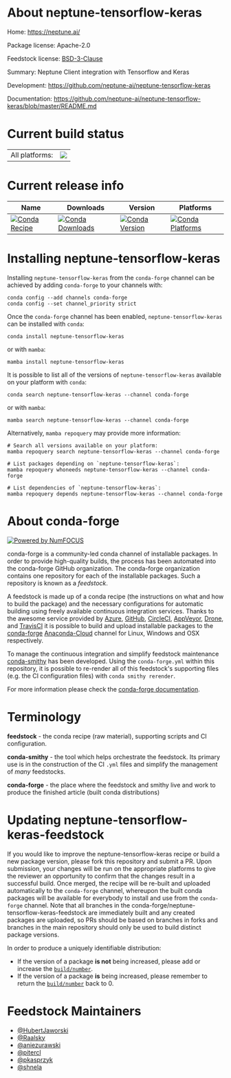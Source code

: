 About neptune-tensorflow-keras
==============================

Home: https://neptune.ai/

Package license: Apache-2.0

Feedstock license: [BSD-3-Clause](https://github.com/conda-forge/neptune-tensorflow-keras-feedstock/blob/main/LICENSE.txt)

Summary: Neptune Client integration with Tensorflow and Keras

Development: https://github.com/neptune-ai/neptune-tensorflow-keras

Documentation: https://github.com/neptune-ai/neptune-tensorflow-keras/blob/master/README.md

Current build status
====================


<table><tr><td>All platforms:</td>
    <td>
      <a href="https://dev.azure.com/conda-forge/feedstock-builds/_build/latest?definitionId=12627&branchName=main">
        <img src="https://dev.azure.com/conda-forge/feedstock-builds/_apis/build/status/neptune-tensorflow-keras-feedstock?branchName=main">
      </a>
    </td>
  </tr>
</table>

Current release info
====================

| Name | Downloads | Version | Platforms |
| --- | --- | --- | --- |
| [![Conda Recipe](https://img.shields.io/badge/recipe-neptune--tensorflow--keras-green.svg)](https://anaconda.org/conda-forge/neptune-tensorflow-keras) | [![Conda Downloads](https://img.shields.io/conda/dn/conda-forge/neptune-tensorflow-keras.svg)](https://anaconda.org/conda-forge/neptune-tensorflow-keras) | [![Conda Version](https://img.shields.io/conda/vn/conda-forge/neptune-tensorflow-keras.svg)](https://anaconda.org/conda-forge/neptune-tensorflow-keras) | [![Conda Platforms](https://img.shields.io/conda/pn/conda-forge/neptune-tensorflow-keras.svg)](https://anaconda.org/conda-forge/neptune-tensorflow-keras) |

Installing neptune-tensorflow-keras
===================================

Installing `neptune-tensorflow-keras` from the `conda-forge` channel can be achieved by adding `conda-forge` to your channels with:

```
conda config --add channels conda-forge
conda config --set channel_priority strict
```

Once the `conda-forge` channel has been enabled, `neptune-tensorflow-keras` can be installed with `conda`:

```
conda install neptune-tensorflow-keras
```

or with `mamba`:

```
mamba install neptune-tensorflow-keras
```

It is possible to list all of the versions of `neptune-tensorflow-keras` available on your platform with `conda`:

```
conda search neptune-tensorflow-keras --channel conda-forge
```

or with `mamba`:

```
mamba search neptune-tensorflow-keras --channel conda-forge
```

Alternatively, `mamba repoquery` may provide more information:

```
# Search all versions available on your platform:
mamba repoquery search neptune-tensorflow-keras --channel conda-forge

# List packages depending on `neptune-tensorflow-keras`:
mamba repoquery whoneeds neptune-tensorflow-keras --channel conda-forge

# List dependencies of `neptune-tensorflow-keras`:
mamba repoquery depends neptune-tensorflow-keras --channel conda-forge
```


About conda-forge
=================

[![Powered by
NumFOCUS](https://img.shields.io/badge/powered%20by-NumFOCUS-orange.svg?style=flat&colorA=E1523D&colorB=007D8A)](https://numfocus.org)

conda-forge is a community-led conda channel of installable packages.
In order to provide high-quality builds, the process has been automated into the
conda-forge GitHub organization. The conda-forge organization contains one repository
for each of the installable packages. Such a repository is known as a *feedstock*.

A feedstock is made up of a conda recipe (the instructions on what and how to build
the package) and the necessary configurations for automatic building using freely
available continuous integration services. Thanks to the awesome service provided by
[Azure](https://azure.microsoft.com/en-us/services/devops/), [GitHub](https://github.com/),
[CircleCI](https://circleci.com/), [AppVeyor](https://www.appveyor.com/),
[Drone](https://cloud.drone.io/welcome), and [TravisCI](https://travis-ci.com/)
it is possible to build and upload installable packages to the
[conda-forge](https://anaconda.org/conda-forge) [Anaconda-Cloud](https://anaconda.org/)
channel for Linux, Windows and OSX respectively.

To manage the continuous integration and simplify feedstock maintenance
[conda-smithy](https://github.com/conda-forge/conda-smithy) has been developed.
Using the ``conda-forge.yml`` within this repository, it is possible to re-render all of
this feedstock's supporting files (e.g. the CI configuration files) with ``conda smithy rerender``.

For more information please check the [conda-forge documentation](https://conda-forge.org/docs/).

Terminology
===========

**feedstock** - the conda recipe (raw material), supporting scripts and CI configuration.

**conda-smithy** - the tool which helps orchestrate the feedstock.
                   Its primary use is in the construction of the CI ``.yml`` files
                   and simplify the management of *many* feedstocks.

**conda-forge** - the place where the feedstock and smithy live and work to
                  produce the finished article (built conda distributions)


Updating neptune-tensorflow-keras-feedstock
===========================================

If you would like to improve the neptune-tensorflow-keras recipe or build a new
package version, please fork this repository and submit a PR. Upon submission,
your changes will be run on the appropriate platforms to give the reviewer an
opportunity to confirm that the changes result in a successful build. Once
merged, the recipe will be re-built and uploaded automatically to the
`conda-forge` channel, whereupon the built conda packages will be available for
everybody to install and use from the `conda-forge` channel.
Note that all branches in the conda-forge/neptune-tensorflow-keras-feedstock are
immediately built and any created packages are uploaded, so PRs should be based
on branches in forks and branches in the main repository should only be used to
build distinct package versions.

In order to produce a uniquely identifiable distribution:
 * If the version of a package **is not** being increased, please add or increase
   the [``build/number``](https://docs.conda.io/projects/conda-build/en/latest/resources/define-metadata.html#build-number-and-string).
 * If the version of a package **is** being increased, please remember to return
   the [``build/number``](https://docs.conda.io/projects/conda-build/en/latest/resources/define-metadata.html#build-number-and-string)
   back to 0.

Feedstock Maintainers
=====================

* [@HubertJaworski](https://github.com/HubertJaworski/)
* [@Raalsky](https://github.com/Raalsky/)
* [@aniezurawski](https://github.com/aniezurawski/)
* [@pitercl](https://github.com/pitercl/)
* [@pkasprzyk](https://github.com/pkasprzyk/)
* [@shnela](https://github.com/shnela/)


